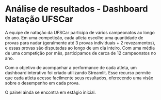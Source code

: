 # Análise de resultados - Dashboard Natação UFSCar

A equipe de natação da UFSCar participa de vários campeonatos ao longo do ano. Em uma competição, cada atleta escolhe uma quantidade de provas para nadar (geralmente até 3 provas individuais + 2 revezamentos), e essas provas são disputadas ao longo de um dia inteiro. Com uma média de uma competição por mês, participamos de cerca de 12 campeonatos no ano.

Com o objetivo de acompanhar a performance de cada atleta, um dashboard interativo foi criado utilizando Streamlit. Esse recurso permite que cada atleta acesse facilmente seus resultados, oferecendo uma visão sobre o desempenho em cada prova.

O painel ainda se encontra em estágio inicial.